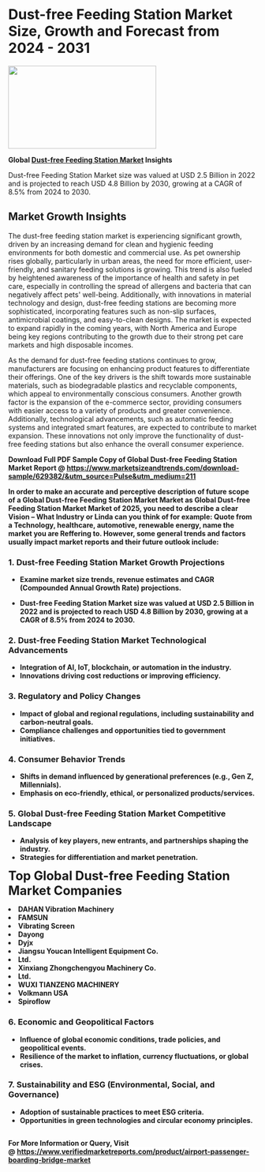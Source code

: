 <H1>Dust-free Feeding Station Market Size, Growth and Forecast from 2024 - 2031</H1><img class="aligncenter size-medium wp-image-584254" src="https://thirdeyenews.in/wp-content/uploads/2024/09/Global-Market-Research-300x168.jpeg" alt="" width="300" height="168" /><p><strong>Global&nbsp;<a href="https://www.marketsizeandtrends.com/download-sample/629382/&amp;utm_source=Pulse&amp;utm_medium=211">Dust-free Feeding Station Market</a> Insights</strong></p><p>Dust-free Feeding Station Market size was valued at USD 2.5 Billion in 2022 and is projected to reach USD 4.8 Billion by 2030, growing at a CAGR of 8.5% from 2024 to 2030.</p><p><h2>Market Growth Insights</h2> <p>The dust-free feeding station market is experiencing significant growth, driven by an increasing demand for clean and hygienic feeding environments for both domestic and commercial use. As pet ownership rises globally, particularly in urban areas, the need for more efficient, user-friendly, and sanitary feeding solutions is growing. This trend is also fueled by heightened awareness of the importance of health and safety in pet care, especially in controlling the spread of allergens and bacteria that can negatively affect pets' well-being. Additionally, with innovations in material technology and design, dust-free feeding stations are becoming more sophisticated, incorporating features such as non-slip surfaces, antimicrobial coatings, and easy-to-clean designs. The market is expected to expand rapidly in the coming years, with North America and Europe being key regions contributing to the growth due to their strong pet care markets and high disposable incomes.</p> <p><strong></strong></p> <p>As the demand for dust-free feeding stations continues to grow, manufacturers are focusing on enhancing product features to differentiate their offerings. One of the key drivers is the shift towards more sustainable materials, such as biodegradable plastics and recyclable components, which appeal to environmentally conscious consumers. Another growth factor is the expansion of the e-commerce sector, providing consumers with easier access to a variety of products and greater convenience. Additionally, technological advancements, such as automatic feeding systems and integrated smart features, are expected to contribute to market expansion. These innovations not only improve the functionality of dust-free feeding stations but also enhance the overall consumer experience.</p> <p><strong></p><p><span class=""><strong>Download Full PDF Sample Copy of Global Dust-free Feeding Station Market Report</strong> @ <a href="https://www.marketsizeandtrends.com/download-sample/629382/&amp;utm_source=Pulse&amp;utm_medium=211" target="_blank">https://www.marketsizeandtrends.com/download-sample/629382/&amp;utm_source=Pulse&amp;utm_medium=211</a></span></p><p>In order to make an accurate and perceptive description of future scope of a Global&nbsp;Dust-free Feeding Station Market Market as Global&nbsp;Dust-free Feeding Station Market Market of 2025, you need to describe a clear Vision &ndash; What Industry or Linda can you think of for example: Quote from a Technology, healthcare, automotive, renewable energy, name the market you are Reffering to. However, some general trends and factors usually impact market reports and their future outlook include:</p><h3>1.&nbsp;<strong>Dust-free Feeding Station Market Growth Projections</strong></h3><ul><li>Examine market size trends, revenue estimates and CAGR (Compounded Annual Growth Rate) projections.</li><li><p>Dust-free Feeding Station Market size was valued at USD 2.5 Billion in 2022 and is projected to reach USD 4.8 Billion by 2030, growing at a CAGR of 8.5% from 2024 to 2030.</p></li></ul><h3>2.&nbsp;<strong>Dust-free Feeding Station Market Technological Advancements</strong></h3><ul><li>Integration of AI, IoT, blockchain, or automation in the industry.</li><li>Innovations driving cost reductions or improving efficiency.</li></ul><h3>3.&nbsp;<strong>Regulatory and Policy Changes</strong></h3><ul><li>Impact of global and regional regulations, including sustainability and carbon-neutral goals.</li><li>Compliance challenges and opportunities tied to government initiatives.</li></ul><h3>4.&nbsp;<strong>Consumer Behavior Trends</strong></h3><ul><li>Shifts in demand influenced by generational preferences (e.g., Gen Z, Millennials).</li><li>Emphasis on eco-friendly, ethical, or personalized products/services.</li></ul><h3>5.&nbsp;<strong>Global Dust-free Feeding Station Market Competitive Landscape</strong></h3><ul><li>Analysis of key players, new entrants, and partnerships shaping the industry.</li><li>Strategies for differentiation and market penetration.</li></ul><p data-pm-slice="1 1 []"><span style="color: inherit; font-family: inherit; font-size: 25px;">Top Global Dust-free Feeding Station Market Companies</span></p><div class="" data-test-id=""><p><li>DAHAN Vibration Machinery</li><li> FAMSUN</li><li> Vibrating Screen</li><li> Dayong</li><li> Dyjx</li><li> Jiangsu Youcan Intelligent Equipment Co.</li><li> Ltd.</li><li> Xinxiang Zhongchengyou Machinery Co.</li><li> Ltd.</li><li> WUXI TIANZENG MACHINERY</li><li> Volkmann USA</li><li> Spiroflow</li></p></div><h3>6.&nbsp;<strong>Economic and Geopolitical Factors</strong></h3><ul><li>Influence of global economic conditions, trade policies, and geopolitical events.</li><li>Resilience of the market to inflation, currency fluctuations, or global crises.</li></ul><h3>7.&nbsp;<strong>Sustainability and ESG (Environmental, Social, and Governance)</strong></h3><ul><li>Adoption of sustainable practices to meet ESG criteria.</li><li>Opportunities in green technologies and circular economy principles.</li></ul><h2><strong style="font-size: 14px;">For More Information or Query, Visit @&nbsp;</strong><a style="background-color: #ffffff; font-size: 14px;" href="https://www.marketsizeandtrends.com/report/dust-free-feeding-station-market/" target="_blank">https://www.verifiedmarketreports.com/product/airport-passenger-boarding-bridge-market</a></h2>
